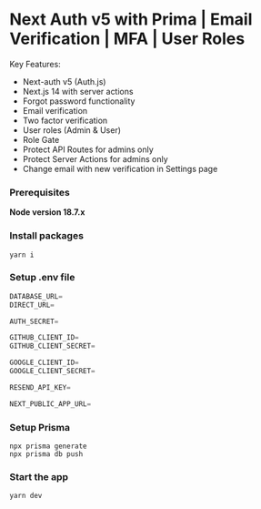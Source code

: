 # Next Auth v5 with Prima | Email Verification | MFA | User Roles

Key Features:

- Next-auth v5 (Auth.js)
- Next.js 14 with server actions
- Forgot password functionality
- Email verification
- Two factor verification
- User roles (Admin & User)
- Role Gate
- Protect API Routes for admins only
- Protect Server Actions for admins only
- Change email with new verification in Settings page

### Prerequisites

**Node version 18.7.x**

### Install packages

```shell
yarn i
```

### Setup .env file

```js
DATABASE_URL=
DIRECT_URL=

AUTH_SECRET=

GITHUB_CLIENT_ID=
GITHUB_CLIENT_SECRET=

GOOGLE_CLIENT_ID=
GOOGLE_CLIENT_SECRET=

RESEND_API_KEY=

NEXT_PUBLIC_APP_URL=
```

### Setup Prisma

```shell
npx prisma generate
npx prisma db push
```

### Start the app

```shell
yarn dev
```
